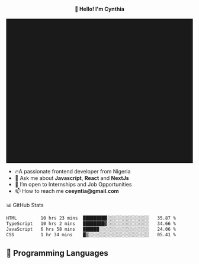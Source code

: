 <h4 align="center">👋 Hello! I'm Cynthia</h4>

<hr style="height:10%; margin-left:0; margin-right:0;" />

<div align="left">
  <ul>
  <li>🔥A passionate frontend developer from Nigeria</li>
  <li>💬 Ask me about <strong>Javascript</strong>, <strong>React</strong> and <strong> NextJs</strong></li>
  <li>👯 I’m open to Internships and Job Opportunities</li>
  <li>📫 How to reach me <strong>ceeyntia@gmail.com</strong></li>
</ul>
</div
  
## 📊 GitHub Stats

<!--START_SECTION:waka-->

```txt
HTML         10 hrs 23 mins  █████████░░░░░░░░░░░░░░░░   35.87 %
TypeScript   10 hrs 2 mins   ████████▓░░░░░░░░░░░░░░░░   34.66 %
JavaScript   6 hrs 58 mins   ██████░░░░░░░░░░░░░░░░░░░   24.06 %
CSS          1 hr 34 mins    █▒░░░░░░░░░░░░░░░░░░░░░░░   05.41 %
```

<!--END_SECTION:waka-->

## 💬 Programming Languages

<!--START_SECTION:languages-->
<!--END_SECTION:languages-->
